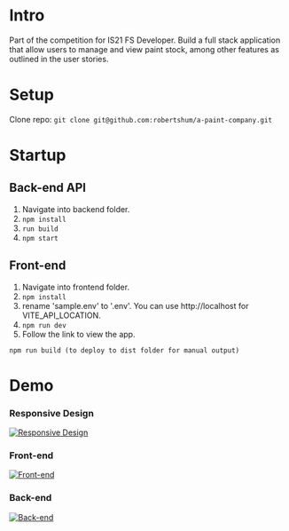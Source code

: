 # Intro

Part of the competition for IS21 FS Developer.  Build a full stack application that allow users to manage and view paint stock, among other features as outlined in the user stories.

# Setup

Clone repo: ```git clone git@github.com:robertshum/a-paint-company.git```

# Startup

## Back-end API

1. Navigate into backend folder.
2. ```npm install```
3. ```run build```
4. ```npm start```

## Front-end

1. Navigate into frontend folder.
2. ```npm install```
3. rename 'sample.env' to '.env'.  You can use http://localhost for VITE_API_LOCATION.
4. ```npm run dev```
5. Follow the link to view the app.

```npm run build (to deploy to dist folder for manual output)```

# Demo

### Responsive Design
[![Responsive Design](https://img.youtube.com/vi/6rgAT5Wk3wE/0.jpg)](https://www.youtube.com/watch?v=6rgAT5Wk3wE)

### Front-end
[![Front-end](https://img.youtube.com/vi/u4WYHPqu0YI/0.jpg)](https://www.youtube.com/watch?v=u4WYHPqu0YI)

### Back-end
[![Back-end](https://img.youtube.com/vi/DMdnGnVf9Qo/0.jpg)](https://www.youtube.com/watch?v=DMdnGnVf9Qo)

